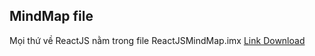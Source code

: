 ## MindMap file
Mọi thứ về ReactJS nằm trong file ReactJSMindMap.imx
[Link Download](https://github.com/thanhtungtnt/hocreactjs/blob/main/ReactJSMindMap.imx)